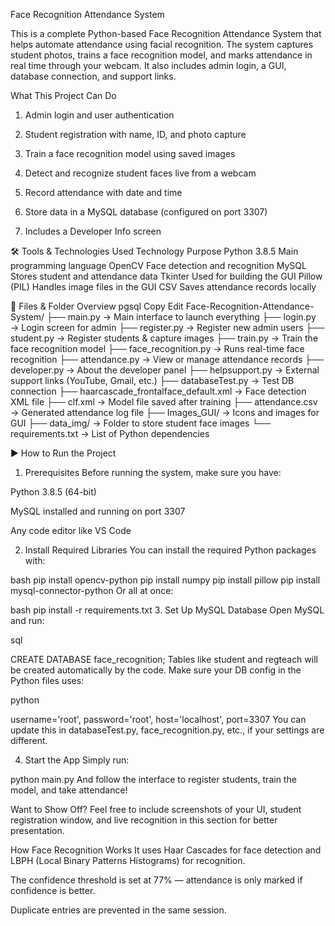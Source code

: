 Face Recognition Attendance System

This is a complete Python-based Face Recognition Attendance System that helps automate attendance using facial recognition. The system captures student photos, trains a face recognition model, and marks attendance in real time through your webcam. It also includes admin login, a GUI, database connection, and support links.

 What This Project Can Do
 
 1. Admin login and user authentication

 2. Student registration with name, ID, and photo capture

 3. Train a face recognition model using saved images

 4. Detect and recognize student faces live from a webcam

 5. Record attendance with date and time

 6. Store data in a MySQL database (configured on port 3307)

 7. Includes a Developer Info screen


🛠️ Tools & Technologies Used
Technology	Purpose
Python 3.8.5	Main programming language
OpenCV	Face detection and recognition
MySQL	Stores student and attendance data
Tkinter	Used for building the GUI
Pillow (PIL)	Handles image files in the GUI
CSV	Saves attendance records locally

📂 Files & Folder Overview
pgsql
Copy
Edit
Face-Recognition-Attendance-System/
├── main.py                    → Main interface to launch everything
├── login.py                   → Login screen for admin
├── register.py                → Register new admin users
├── student.py                 → Register students & capture images
├── train.py                   → Train the face recognition model
├── face_recognition.py        → Runs real-time face recognition
├── attendance.py              → View or manage attendance records
├── developer.py               → About the developer panel
├── helpsupport.py             → External support links (YouTube, Gmail, etc.)
├── databaseTest.py            → Test DB connection
├── haarcascade_frontalface_default.xml → Face detection XML file
├── clf.xml                    → Model file saved after training
├── attendance.csv             → Generated attendance log file
├── Images_GUI/                → Icons and images for GUI
├── data_img/                  → Folder to store student face images
└── requirements.txt           → List of Python dependencies

▶️ How to Run the Project

1. Prerequisites
Before running the system, make sure you have:

Python 3.8.5 (64-bit)

MySQL installed and running on port 3307

Any code editor like VS Code

2. Install Required Libraries
You can install the required Python packages with:

bash
pip install opencv-python
pip install numpy
pip install pillow
pip install mysql-connector-python
Or all at once:

bash
pip install -r requirements.txt
3. Set Up MySQL Database
Open MySQL and run:

sql

CREATE DATABASE face_recognition;
Tables like student and regteach will be created automatically by the code. Make sure your DB config in the Python files uses:

python

username='root', password='root', host='localhost', port=3307
You can update this in databaseTest.py, face_recognition.py, etc., if your settings are different.

4. Start the App
Simply run:

python main.py
And follow the interface to register students, train the model, and take attendance!

 Want to Show Off?
Feel free to include screenshots of your UI, student registration window, and live recognition in this section for better presentation.


How Face Recognition Works
It uses Haar Cascades for face detection and LBPH (Local Binary Patterns Histograms) for recognition.

The confidence threshold is set at 77% — attendance is only marked if confidence is better.

Duplicate entries are prevented in the same session.

